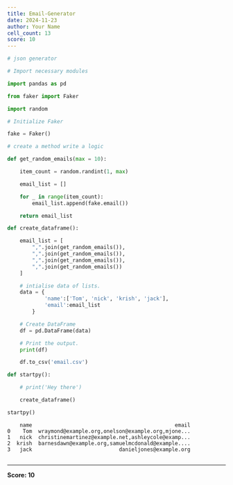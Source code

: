 ```yaml
---
title: Email-Generator
date: 2024-11-23
author: Your Name
cell_count: 13
score: 10
---
```


```python
# json generator
```


```python
# Import necessary modules
```


```python
import pandas as pd
```


```python
from faker import Faker
```


```python
import random
```


```python
# Initialize Faker
```


```python
fake = Faker()
```


```python
# create a method write a logic
```


```python
def get_random_emails(max = 10):

    item_count = random.randint(1, max)

    email_list = []

    for _ in range(item_count):
        email_list.append(fake.email())

    return email_list
```


```python
def create_dataframe():

    email_list = [
        ",".join(get_random_emails()),
        ",".join(get_random_emails()),
        ",".join(get_random_emails()),
        ",".join(get_random_emails())
    ]

    # intialise data of lists.
    data = {
            'name':['Tom', 'nick', 'krish', 'jack'],
            'email':email_list
        }

    # Create DataFrame
    df = pd.DataFrame(data)

    # Print the output.
    print(df)

    df.to_csv('email.csv')
```


```python
def startpy():

    # print('Hey there')

    create_dataframe()
```


```python
startpy()
```

        name                                              email
    0    Tom  wraymond@example.org,onelson@example.org,mjone...
    1   nick  christinemartinez@example.net,ashleycole@examp...
    2  krish  barnesdawn@example.org,samuelmcdonald@example....
    3   jack                            danieljones@example.org



```python

```


---
**Score: 10**
